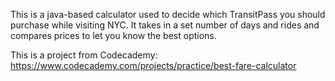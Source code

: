This is a java-based calculator used to decide which TransitPass you should purchase while visiting NYC. It takes in a set number of days and rides and
compares prices to let you know the best options.

This is a project from Codecademy: https://www.codecademy.com/projects/practice/best-fare-calculator

